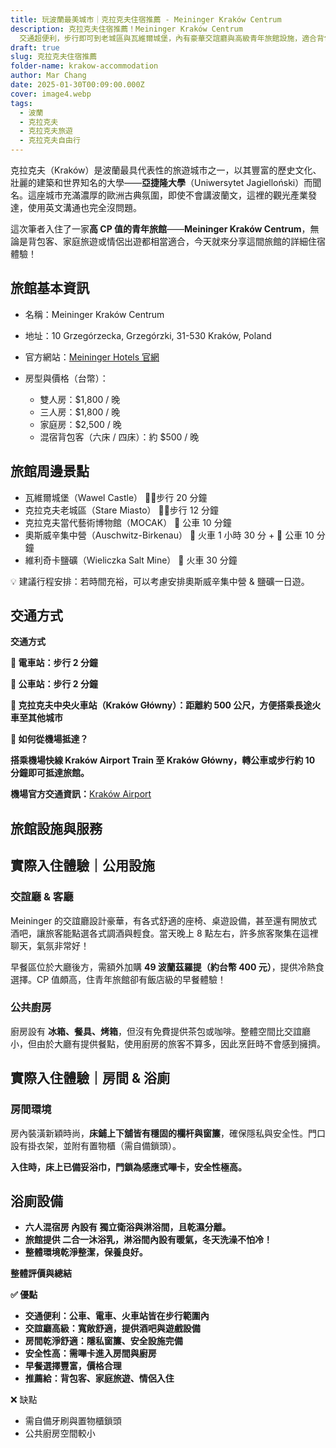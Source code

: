 ```yaml
---
title: 玩波蘭最美城市｜克拉克夫住宿推薦 - Meininger Kraków Centrum
description: 克拉克夫住宿推薦！Meininger Kraków Centrum
  交通超便利，步行即可到老城區與瓦維爾城堡，內有豪華交誼廳與高級青年旅館設施，適合背包客、家庭旅遊。附完整房價、交通、周邊景點資訊，讓你輕鬆規劃波蘭自由行！
draft: true
slug: 克拉克夫住宿推薦
folder-name: krakow-accommodation
author: Mar Chang
date: 2025-01-30T00:09:00.000Z
cover: image4.webp
tags:
  - 波蘭
  - 克拉克夫
  - 克拉克夫旅遊
  - 克拉克夫自由行
---
```

克拉克夫（Kraków）是波蘭最具代表性的旅遊城市之一，以其豐富的歷史文化、壯麗的建築和世界知名的大學——**亞捷隆大學**（Uniwersytet Jagielloński）而聞名。這座城市充滿濃厚的歐洲古典氛圍，即使不會講波蘭文，這裡的觀光產業發達，使用英文溝通也完全沒問題。

這次筆者入住了一家**高 CP 值的青年旅館**——**Meininger Kraków Centrum**，無論是背包客、家庭旅遊或情侶出遊都相當適合，今天就來分享這間旅館的詳細住宿體驗！

## 旅館基本資訊

* 名稱：Meininger Kraków Centrum
* 地址：10 Grzegórzecka, Grzegórzki, 31-530 Kraków, Poland
* 官方網站：[Meininger Hotels 官網](https://www.meininger-hotels.com/pl/main-menu/hotels/krakow/krakow-centrum/)
* 房型與價格（台幣）：

  * 雙人房：$1,800 / 晚
  * 三人房：$1,800 / 晚
  * 家庭房：$2,500 / 晚
  * 混宿背包客（六床 / 四床）：約 $500 / 晚

## 旅館周邊景點

* 瓦維爾城堡（Wawel Castle） 🚶‍♂️步行 20 分鐘
* 克拉克夫老城區（Stare Miasto） 🚶‍♂️步行 12 分鐘
* 克拉克夫當代藝術博物館（MOCAK） 🚌 公車 10 分鐘
* 奧斯威辛集中營（Auschwitz-Birkenau） 🚆 火車 1 小時 30 分 + 🚌 公車 10 分鐘
* 維利奇卡鹽礦（Wieliczka Salt Mine） 🚆 火車 30 分鐘

💡 建議行程安排：若時間充裕，可以考慮安排奧斯威辛集中營 & 鹽礦一日遊。[](<>)

## **交通方式**

**交通方式**

**📍 電車站：步行 2 分鐘**

**📍 公車站：步行 2 分鐘**

**📍 克拉克夫中央火車站（Kraków Główny）：距離約 500 公尺，方便搭乘長途火車至其他城市**

**🚆 如何從機場抵達？**

**搭乘機場快線 Kraków Airport Train 至 Kraków Główny，轉公車或步行約 10 分鐘即可抵達旅館。**

**機場官方交通資訊：**[Kraków Airport](https://krakowairport.pl/en/homepage/)

## 旅館設施與服務

## **實際入住體驗｜公用設施**

### **交誼廳 & 客廳**

Meininger 的交誼廳設計豪華，有各式舒適的座椅、桌遊設備，甚至還有開放式酒吧，讓旅客能點選各式調酒與輕食。當天晚上 8 點左右，許多旅客聚集在這裡聊天，氣氛非常好！

早餐區位於大廳後方，需額外加購 **49 波蘭茲羅提（約台幣 400 元）**，提供冷熱食選擇。CP 值頗高，住青年旅館卻有飯店級的早餐體驗！

### **公共廚房**

廚房設有 **冰箱、餐具、烤箱**，但沒有免費提供茶包或咖啡。整體空間比交誼廳小，但由於大廳有提供餐點，使用廚房的旅客不算多，因此烹飪時不會感到擁擠。

## **實際入住體驗｜房間 & 浴廁**

### **房間環境**

房內裝潢新穎時尚，**床鋪上下舖皆有穩固的欄杆與窗簾**，確保隱私與安全性。門口設有掛衣架，並附有置物櫃（需自備鎖頭）。

**入住時，床上已備妥浴巾，門鎖為感應式嗶卡，安全性極高。**

## **浴廁設備**

* **六人混宿房 內設有 獨立衛浴與淋浴間，且乾濕分離。**
* **旅館提供 二合一沐浴乳，淋浴間內設有暖氣，冬天洗澡不怕冷！**
* **整體環境乾淨整潔，保養良好。**

**整體評價與總結**

**✅ 優點**	

* **交通便利：公車、電車、火車站皆在步行範圍內**	
* **交誼廳高級：寬敞舒適，提供酒吧與遊戲設備**
* **房間乾淨舒適：隱私窗簾、安全設施完備**
* **安全性高：需嗶卡進入房間與廚房**
* **早餐選擇豐富，價格合理**
* **推薦給：背包客、家庭旅遊、情侶入住**

❌ 缺點

* 需自備牙刷與置物櫃鎖頭
* 公共廚房空間較小
